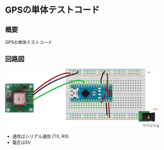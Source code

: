 # GPSの単体テストコード
## 概要
GPSの単体テストコード

## 回路図
![](../../Schematic/PNG/GPS.png)

+ 通信はシリアル通信 (TX, RX)
+ 電圧は5V
